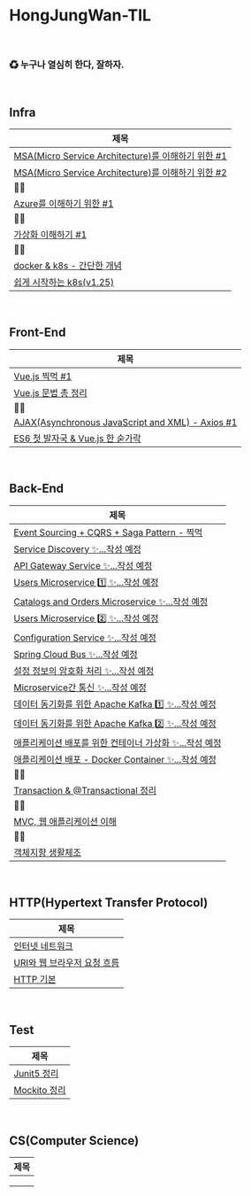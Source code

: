 # HongJungWan-TIL

<br>

### ♻ 누구나 열심히 한다, 잘하자.

<br>

## Infra

| 제목                                                                                                                                                                                   |
|--------------------------------------------------------------------------------------------------------------------------------------------------------------------------------------|
| [MSA(Micro Service Architecture)를 이해하기 위한 #1](https://github.com/HongJungWan/HongJungWan-TIL/blob/main/MSA%EB%A5%BC_%EC%9D%B4%ED%95%B4%ED%95%98%EA%B8%B0_%EC%9C%84%ED%95%9C_%231.md) |
| [MSA(Micro Service Architecture)를 이해하기 위한 #2](https://github.com/HongJungWan/HongJungWan-TIL/blob/main/MSA%EB%A5%BC_%EC%9D%B4%ED%95%B4%ED%95%98%EA%B8%B0_%EC%9C%84%ED%95%9C_%232.md) |
| 🐱‍💻                                                                                                                                                                                |
| [Azure를 이해하기 위한 #1](https://github.com/HongJungWan/HongJungWan-TIL/blob/main/Azure%EB%A5%BC_%EC%9D%B4%ED%95%B4%ED%95%98%EA%B8%B0_%EC%9C%84%ED%95%9C_%231.md)                         |
| 🐱‍💻                                                                                                                                                                                |
| [가상화 이해하기 #1](https://github.com/HongJungWan/HongJungWan-TIL/blob/main/%EA%B0%80%EC%83%81%ED%99%94_%EC%9D%B4%ED%95%B4%ED%95%98%EA%B8%B0_%231.md)                                     |
| 🐱‍💻                                                                                                                                                                                |
| [docker & k8s - 간단한 개념](https://github.com/HongJungWan/HongJungWan-TIL/blob/main/Docker%EC%99%80_K8s%EC%9D%98_%EC%B0%A8%EC%9D%B4%EC%A0%90.md)                                        |
| [쉽게 시작하는 k8s(v1.25)](https://github.com/HongJungWan/HongJungWan-TIL/blob/main/%EC%89%BD%EA%B2%8C_%EC%8B%9C%EC%9E%91%ED%95%98%EB%8A%94_k8s(v1.25).md)                                                                                                                                                               |

<br>

## Front-End

| 제목                                                                                                                             |
|--------------------------------------------------------------------------------------------------------------------------------|
| [Vue.js 찍먹 #1](https://github.com/HongJungWan/HongJungWan-TIL/blob/main/Vue.js_%EC%B0%8D%EB%A8%B9_%231.md)                     |
| [Vue.js 문법 총 정리](https://github.com/HongJungWan/HongJungWan-TIL/blob/main/Vue.js_%EC%B4%9D_%EC%A0%95%EB%A6%AC.md)              |
| 🐱‍💻                                                                                                                          |
| [AJAX(Asynchronous JavaScript and XML) - Axios #1](https://github.com/HongJungWan/HongJungWan-TIL/blob/main/ajax_axios_%231.md) |
| [ES6 첫 발자국 & Vue.js 한 숟가락](https://github.com/HongJungWan/HongJungWan-TIL/blob/main/ES6_%EC%B2%AB_%EB%B0%9C%EC%9E%90%EA%B5%AD_Vue.js_%ED%95%9C_%EC%88%9F%EA%B0%80%EB%9D%BD.md)|

<br>

## Back-End

| 제목                                                                                                                                                                      |
|-------------------------------------------------------------------------------------------------------------------------------------------------------------------------|
| [Event Sourcing + CQRS + Saga Pattern - 찍먹](https://github.com/HongJungWan/HongJungWan-TIL/blob/main/Event_Sourcing_CQRS_Saga_Pattern.md)                               |
| [Service Discovery ✨...작성 예정]()                                                                                                                                         |
| [API Gateway Service ✨...작성 예정]()                                                                                                                                                |
| [Users Microservice 1️⃣ ✨...작성 예정]()                                                                                                                                    |
| [Catalogs and Orders Microservice ✨...작성 예정]()                                                                                                                          |
| [Users Microservice 2️⃣ ✨...작성 예정]()                                                                                                                                    |
| [Configuration Service ✨...작성 예정]()                                                                                                                                     |
| [Spring Cloud Bus ✨...작성 예정]()                                                                                                                                          |
| [설정 정보의 암호화 처리 ✨...작성 예정]()                                                                                                                                             |
| [Microservice간 통신 ✨...작성 예정]()                                                                                                                                          |
| [데이터 동기화를 위한 Apache Kafka 1️⃣ ✨...작성 예정]()                                                                                                                              |
| [데이터 동기화를 위한 Apache Kafka 2️⃣ ✨...작성 예정]()                                                                                                                              |
| [애플리케이션 배포를 위한 컨테이너 가상화 ✨...작성 예정]()                                                                                                                                    |
| [애플리케이션 배포 - Docker Container ✨...작성 예정]()                                                                                                                              |
| 🐱‍💻                                                                                                                                                                   |
| [Transaction & @Transactional 정리](https://github.com/HongJungWan/HongJungWan-TIL/blob/main/Transaction_%40Transactional_%EC%B4%9D%EC%A0%95%EB%A6%AC.md)                 |
| 🐱‍💻                                                                                                                                                                   |
| [MVC, 웹 애플리케이션 이해](https://github.com/HongJungWan/HongJungWan-TIL/blob/main/MVC_%EC%9B%B9_%EC%95%A0%ED%94%8C%EB%A6%AC%EC%BC%80%EC%9D%B4%EC%85%98_%EC%9D%B4%ED%95%B4.md) |
| 🐱‍💻                                                                                                                                                                   |
| [객체지향 생활체조](https://github.com/HongJungWan/HongJungWan-TIL/blob/main/%EA%B0%9D%EC%B2%B4%EC%A7%80%ED%96%A5_%EC%83%9D%ED%99%9C%EC%B2%B4%EC%A1%B0.md)                      |

<br>

## HTTP(Hypertext Transfer Protocol)

| 제목                    |
|-----------------------|
| [인터넷 네트워크](https://github.com/HongJungWan/HongJungWan-TIL/blob/main/%EC%9D%B8%ED%84%B0%EB%84%B7_%EB%84%A4%ED%8A%B8%EC%9B%8C%ED%81%AC.md)          |
| [URI와 웹 브라우저 요청 흐름](https://github.com/HongJungWan/HongJungWan-TIL/blob/main/URI%EC%99%80_%EC%9B%B9_%EB%B8%8C%EB%9D%BC%EC%9A%B0%EC%A0%80_%EC%9A%94%EC%B2%AD_%ED%9D%90%EB%A6%84.md) |
| [HTTP 기본](https://github.com/HongJungWan/HongJungWan-TIL/blob/main/HTTP_%EA%B8%B0%EB%B3%B8.md)           |

<br>

## Test

| 제목  |
|-----|
|[Junit5 정리](https://github.com/HongJungWan/HongJungWan-TIL/blob/main/Junit5.md)|
|[Mockito 정리](https://github.com/HongJungWan/HongJungWan-TIL/blob/main/Mockito.md)|

<br>

## CS(Computer Science)

| 제목  |
|-----|
||
||
||

<br>